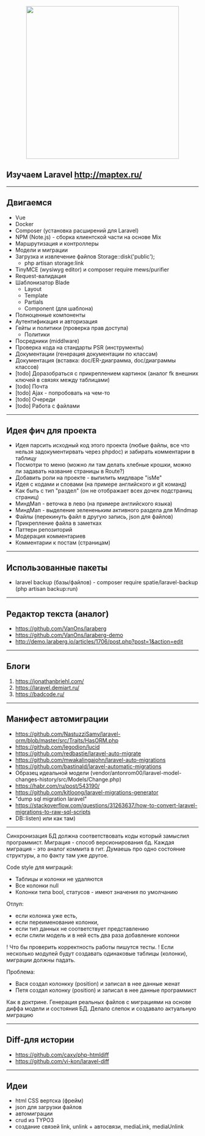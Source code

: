 <p align="center"><a href="https://laravel.com" target="_blank"><img src="https://raw.githubusercontent.com/laravel/art/master/logo-lockup/5%20SVG/2%20CMYK/1%20Full%20Color/laravel-logolockup-cmyk-red.svg" width="400"></a></p>

## Изучаем Laravel http://maptex.ru/

-------------------------------
Двигаемся
-------------------------------

- Vue
- Docker
- Composer (установка расширений для Laravel)
- NPM (Note.js) - сборка клиентской части на основе Mix
- Маршрутизация и контроллеры
- Модели и миграции
- Загрузка и извлечение файлов Storage::disk('public');
    - php artisan storage:link
- TinyMCE (wysiwyg editor) и composer require mews/purifier
- Request-валидация
- Шаблонизатор Blade
    - Layout
    - Template
    - Partials
    - Component (для шаблона)
- Полноценные компоненты
- Аутентификация и авторизация
- Гейты и политики (проверка прав доступа)
    - Политики
- Посредники (middlware)
- Проверка кода на стандарты PSR (инструменты)
- Документации (генерация документации по классам)
- Документация (вставка: doc/ER-диаграмма, doc/диаграммы классов)
- [todo] Доразобраться с прикреплением картинок (аналог fk внешних ключей в связях между таблицами)
- [todo] Почта
- [todo] Ajax - попробовать на чем-то
- [todo] Очереди
- [todo] Работа с файлами

-------------------------------
Идея фич для проекта
-------------------------------

- Идея парсить исходный код этого проекта (любые файлы, все что нельзя задокументирвать через phpdoc) и забирать комментарии в таблицу
- Посмотри то меню (можно ли там делать хлебные крошки, можно ли задавать название страницы в Route?)
- Добавить роли на проекте - выпилить мидлваре "isMe"
- Идея с кодами и словами (на примере английского и git команд)
- Как быть с тип "раздел" (он не отображает всех дочек подстраниц страниц)
- МиндМап - веточка в лево (на примере английского языка)
- МиндМап - выделение зелененьким активного раздела для Mindmap
- Файлы (перекинуть файл в другую запись, json для файлов)
- Прикрепление файла в заметках
- Паттерн репозиторий
- Модерация комментариев
- Комментарии к постам (страницам)

-------------------------------
Использованные пакеты
-------------------------------

- laravel backup (базы/файлов) - composer require spatie/laravel-backup (php artisan backup:run)

-------------------------------
Редактор текста (аналог)
-------------------------------

- https://github.com/VanOns/laraberg
- https://github.com/VanOns/laraberg-demo
- http://demo.laraberg.io/articles/1706/post.php?post=1&action=edit

-------------------------------
Блоги
-------------------------------

1) https://jonathanbriehl.com/
3) https://laravel.demiart.ru/
4) https://badcode.ru/

-------------------------------
Манифест автомиграции
-------------------------------

- https://github.com/NastuzziSamy/laravel-orm/blob/master/src/Traits/HasORM.php
- https://github.com/legodion/lucid
- https://github.com/redbastie/laravel-auto-migrate
- https://github.com/mwakalingajohn/laravel-auto-migrations
- https://github.com/bastinald/laravel-automatic-migrations
- Образец идеальной модели (vendor/antonrom00/laravel-model-changes-history/src/Models/Change.php)
- https://habr.com/ru/post/543190/
- https://github.com/kitloong/laravel-migrations-generator
- "dump sql migration laravel"
- https://stackoverflow.com/questions/31263637/how-to-convert-laravel-migrations-to-raw-sql-scripts
- DB::listen) или как там)

---
Синхронизация БД должна соответствовать коды который замыслил программист.
Миграция - способ версионирования бд. Каждая миграция - это аналог коммита в гит.
Думаешь про одно состояние структуры, а по факту там уже другое.

Code style для миграций:
* Таблицы и колонки не удаляются
* Все колонки null
* Колонки типа bool, статусов - имеют значения по умолчанию

Отлуп:
* если колонка уже есть, 
* если переименование колонки,
* если тип данных не соответствует представлению
* если слили модель и в ней есть два раза добавление колонки

! Что бы проверить корректность работы пишутся тесты.
! Если несколько модулей будут создавать одинаковые таблицы (колонки), миграции должны падать.

Проблема:
* Вася создал колонкку (position) и записал в нее данные женат
* Петя создал колонку (position) и записал в нее данные программист

Как в доктрине.
Генерация реальных файлов с миграциями на основе диффа модели и состояния БД.
Делало слепок и создавало актуальную миграцию

-------------------------------
Diff-для истории
-------------------------------
- https://github.com/caxy/php-htmldiff
- https://github.com/vi-kon/laravel-diff

-------------------------------
Идеи
-------------------------------
- html CSS вертска (фрейм)
- json для загрузки файлов
- автомиграции
- crud из TYPO3
- создание связей link, unlink + автосвязи, mediaLink, mediaUnlink
